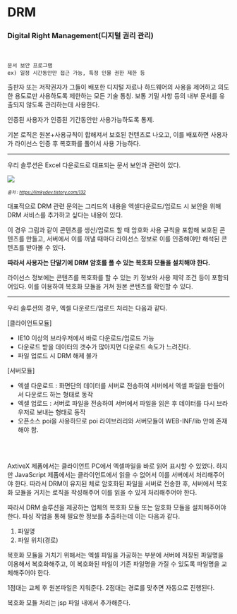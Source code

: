 
# DRM


### <b>D</b>igital <b>R</b>ight <b>M</b>anagement(디지털 권리 관리)
<br>

```
문서 보안 프로그램
ex) 일정 시간동안만 접근 가능, 특정 인물 권한 제한 등
```

출판자 또는 저작권자가 그들이 배포한 디지털 자료나 하드웨어의 사용을 제어하고 의도한 용도로만 사용하도록 제한하는 모든 기술 통칭. 보통 기밀 사항 등의 내부 문서를 유출되지 않도록 관리하는데 사용한다. 

인증된 사용자가 인증된 기간동안만 사용가능하도록 통제.

기본 로직은 원본+사용규칙이 합해져서 보호된 컨텐츠로 나오고, 이를 배포하면 사용자가 라이선스 인증 후 복호화를 풀어서 사용 가능하다.

------------------------

우리 솔루션은 Excel 다운로드로 대표되는 문서 보안과 관련이 있다.

<img src="https://t1.daumcdn.net/cfile/tistory/994916335A050D4131"/>

<i style="font-size : 10px">출처 : https://limkydev.tistory.com/132</i>

대표적으로 DRM 관련 문의는 그리드의 내용을 엑셀다운로드/업로드 시 보안을 위해 DRM 서비스를 추가하고 싶다는 내용이 있다.

이 경우 그림과 같이 콘텐츠를 생산/업로드 할 때 암호화 사용 규칙을 포함해 보호된 콘텐츠를 만들고, 서버에서 이를 꺼낼 때마다 라이선스 정보로 이를 인증해야만 해석된 콘텐츠를 받아볼 수 있다.

<b>따라서 사용자는 단말기에 DRM 암호를 풀 수 있는 복호화 모듈을 설치해야 한다.</b>

라이선스 정보에는 콘텐츠를 복호화를 할 수 있는 키 정보와 사용 제약 조건 등이 포함되어있다. 이를 이용하여 복호화 모듈을 거쳐 원본 콘텐츠를 확인할 수 있다.

----------------------
우리 솔루션의 경우, 엑셀 다운로드/업로드 처리는 다음과 같다.

[클라이언트모듈]
- IE10 이상의 브라우저에서 바로 다운로드/업로드 가능
- 다운로드 받을 데이터의 갯수가 많아지면 다운로드 속도가 느려진다.
- 파일 업로드 시 DRM 해제 불가


[서버모듈]
- 엑셀 다운로드 : 화면단의 데이터를 서버로 전송하여 서버에서 엑셀 파일을 만들어서 다운로드 하는 형태로 동작
- 엑셀 업로드 : 서버로 파일을 전송하여 서버에서 파일을 읽은 후 데이터를 다시 브라우저로 보내는 형태로 동작
- 오픈소스 poi을 사용하므로 poi 라이브러리와 서버모듈이 WEB-INF/lib 안에 존재해야 함.

<br><br>

AxtiveX 제품에서는 클라이언트 PC에서 엑셀파일을 바로 읽어 표시할 수 있었다. 하지만 JavaScript 제품에서는 클라이언트에서 읽을 수 없어서 이를 서버에서 처리해주어야 한다. 따라서 DRM이 유지된 체로 암호화된 파일을 서버로 전송한 후, 서버에서 복호화 모듈을 거치는 로직을 작성해주어 이를 읽을 수 있게 처리해주어야 한다.

따라서 DRM 솔루션을 제공하는 업체의 복호화 모듈 또는 암호화 모듈을 설치해주어야 한다.
파싱 작업을 통해 필요한 정보를 추출하는데 이는 다음과 같다.
1) 파일명
2) 파일 위치(경로)


복호화 모듈을 거치기 위해서는 엑셀 파일을 가공하는 부분에 서버에 저장된 파일명을 이용해서 복호화해주고, 이 복호화된 파일이 기존 파일명을 가질 수 있도록 파일명을 교체해주어야 한다.

1점대는 교체 후 원본파일은 지워준다. 2점대는 경로를 맞추면 자동으로 진행된다.

복호화 모듈 처리는 jsp 파일 내에서 추가해준다.

